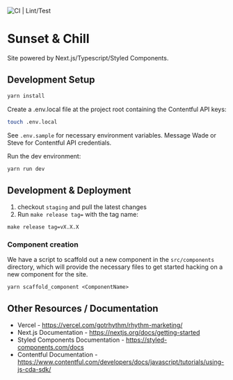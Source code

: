 ![CI | Lint/Test](https://github.com/wadehammes/next.sunsetandchill.com/actions/workflows/ci.yml/badge.svg)

# Sunset & Chill

Site powered by Next.js/Typescript/Styled Components.

## Development Setup
```bash
yarn install
```

Create a .env.local file at the project root containing the Contentful API keys:

```bash
touch .env.local
```

See `.env.sample` for necessary environment variables. Message Wade or Steve for Contentful API credentials.

Run the dev environment:
```bash
yarn run dev
```
## Development & Deployment
1. checkout `staging` and pull the latest changes
2. Run `make release tag=` with the tag name:
```
make release tag=vX.X.X
```

### Component creation
We have a script to scaffold out a new component in the `src/components` directory, which will provide the necessary files to get started hacking on a new component for the site.

```
yarn scaffold_component <ComponentName>
```

## Other Resources / Documentation
- Vercel - https://vercel.com/gotrhythm/rhythm-marketing/
- Next.js Documentation - https://nextjs.org/docs/getting-started
- Styled Components Documentation - https://styled-components.com/docs
- Contentful Documentation - https://www.contentful.com/developers/docs/javascript/tutorials/using-js-cda-sdk/